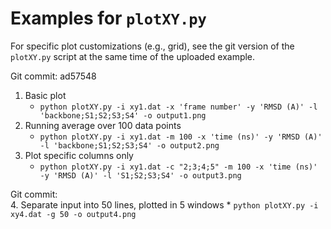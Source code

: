 
# Examples for `plotXY.py`
For specific plot customizations (e.g., grid), see the git version of the `plotXY.py` script at the same time of the uploaded example.

Git commit: ad57548    

1. Basic plot
    * `python plotXY.py -i xy1.dat -x 'frame number' -y 'RMSD (A)' -l 'backbone;S1;S2;S3;S4' -o output1.png`
2. Running average over 100 data points
    * `python plotXY.py -i xy1.dat -m 100 -x 'time (ns)' -y 'RMSD (A)' -l 'backbone;S1;S2;S3;S4' -o output2.png`
3. Plot specific columns only
    * `python plotXY.py -i xy1.dat -c "2;3;4;5" -m 100 -x 'time (ns)' -y 'RMSD (A)' -l 'S1;S2;S3;S4' -o output3.png`

Git commit:   
4. Separate input into 50 lines, plotted in 5 windows
    * `python plotXY.py -i xy4.dat -g 50 -o output4.png`
